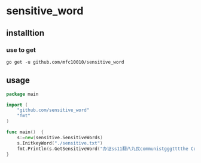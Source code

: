 # sensitive_word

## installtion

### use to get
```
go get -u github.com/mfc10010/sensitive_word
```
## usage

```go
package main

import (
	"github.com/sensitive_word"
	"fmt"
)

func main()  {
	s:=new(sensitive.SensitiveWords)
	s.InitkeyWord("./sensitive.txt")
	fmt.Println(s.GetSensitiveWord("办证ss11翻八九民communistgggtttthe Communist Party"))
}
```
